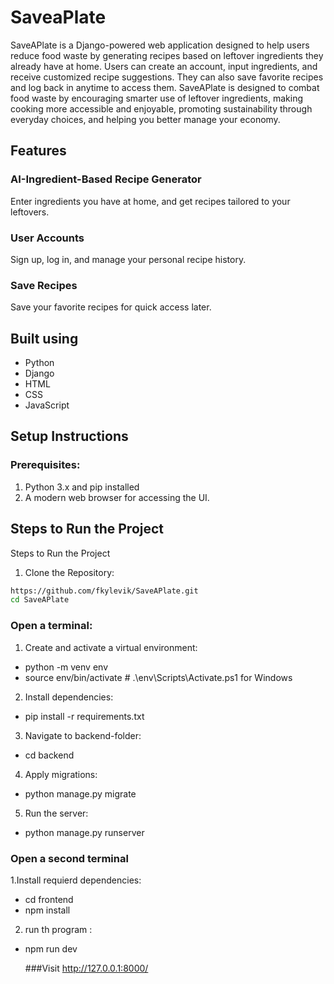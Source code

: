 # SaveaPlate

SaveAPlate  is a Django-powered web application designed to help users reduce food waste by generating recipes based on leftover ingredients they already have at home. Users can create an account, input ingredients, and receive customized recipe suggestions. 
They can also save favorite recipes and log back in anytime to access them.
SaveAPlate is designed to combat food waste by encouraging smarter use of leftover ingredients, making cooking more accessible and enjoyable, promoting sustainability through everyday choices, and helping you better manage your economy.

## Features
### AI-Ingredient-Based Recipe Generator
  Enter ingredients you have at home, and get recipes tailored to your leftovers.

### User Accounts
  Sign up, log in, and manage your personal recipe history.

### Save Recipes
  Save your favorite recipes for quick access later.

## Built using

- Python
- Django
- HTML
- CSS
- JavaScript

## Setup Instructions
### Prerequisites:
1. Python 3.x and pip installed
2. A modern web browser for accessing the UI.

## Steps to Run the Project
 Steps to Run the Project
 
1. Clone the Repository:
 ``` bash
https://github.com/fkylevik/SaveAPlate.git
cd SaveAPlate
```
### Open a terminal:
1. Create and activate a virtual environment:
- python -m venv env
- source env/bin/activate  # .\env\Scripts\Activate.ps1 for Windows 
2. Install dependencies:
- pip install -r requirements.txt
3. Navigate to backend-folder:
- cd backend 
4. Apply migrations:
- python manage.py migrate
5. Run the server:
- python manage.py runserver
### Open a second terminal 
1.Install requierd dependencies:
- cd frontend
- npm install 
2. run th program :
- npm run dev

  ###Visit http://127.0.0.1:8000/ 










